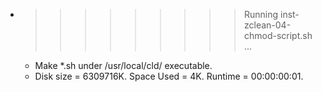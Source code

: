* >>>>>>>>> Running inst-zclean-04-chmod-script.sh ...
  * Make *.sh under /usr/local/cld/ executable.
  * Disk size = 6309716K. Space Used = 4K. Runtime = 00:00:00:01.
